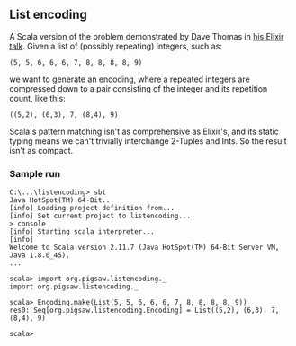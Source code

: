 ## List encoding

A Scala version of the problem demonstrated by Dave Thomas in
[his Elixir talk](https://youtu.be/5hDVftaPQwY?t=738).
Given a list of (possibly repeating) integers, such as:
```
(5, 5, 6, 6, 6, 7, 8, 8, 8, 8, 9)
```
we want to generate an encoding, where a repeated integers are compressed
down to a pair consisting of the integer and its repetition count, like this:
```
((5,2), (6,3), 7, (8,4), 9)
```

Scala's pattern matching isn't as comprehensive as Elixir's, and its
static typing means we can't trivially interchange 2-Tuples and Ints.
So the result isn't as compact.

### Sample run

```
C:\...\listencoding> sbt
Java HotSpot(TM) 64-Bit...
[info] Loading project definition from...
[info] Set current project to listencoding...
> console
[info] Starting scala interpreter...
[info]
Welcome to Scala version 2.11.7 (Java HotSpot(TM) 64-Bit Server VM, Java 1.8.0_45).
...

scala> import org.pigsaw.listencoding._
import org.pigsaw.listencoding._

scala> Encoding.make(List(5, 5, 6, 6, 6, 7, 8, 8, 8, 8, 9))
res0: Seq[org.pigsaw.listencoding.Encoding] = List((5,2), (6,3), 7, (8,4), 9)

scala>
```